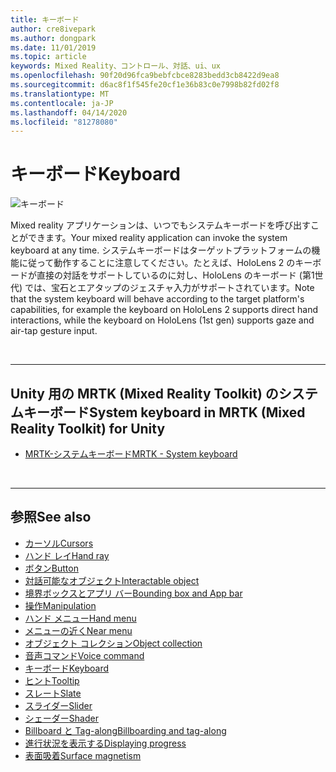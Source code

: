 ```yaml
---
title: キーボード
author: cre8ivepark
ms.author: dongpark
ms.date: 11/01/2019
ms.topic: article
keywords: Mixed Reality、コントロール、対話、ui、ux
ms.openlocfilehash: 90f20d96fca9bebfcbce8283bedd3cb8422d9ea8
ms.sourcegitcommit: d6ac8f1f545fe20cf1e36b83c0e7998b82fd02f8
ms.translationtype: MT
ms.contentlocale: ja-JP
ms.lasthandoff: 04/14/2020
ms.locfileid: "81278080"
---
```

# <a name="keyboard"></a><span data-ttu-id="b4427-103">キーボード</span><span class="sxs-lookup"><span data-stu-id="b4427-103">Keyboard</span></span>

![キーボード](images/UX/UX_Hero_Keyboard.jpg)

<span data-ttu-id="b4427-105">Mixed reality アプリケーションは、いつでもシステムキーボードを呼び出すことができます。</span><span class="sxs-lookup"><span data-stu-id="b4427-105">Your mixed reality application can invoke the system keyboard at any time.</span></span> <span data-ttu-id="b4427-106">システムキーボードはターゲットプラットフォームの機能に従って動作することに注意してください。たとえば、HoloLens 2 のキーボードが直接の対話をサポートしているのに対し、HoloLens のキーボード (第1世代) では、宝石とエアタップのジェスチャ入力がサポートされています。</span><span class="sxs-lookup"><span data-stu-id="b4427-106">Note that the system keyboard will behave according to the target platform's capabilities, for example the keyboard on HoloLens 2 supports direct hand interactions, while the keyboard on HoloLens (1st gen) supports gaze and air-tap gesture input.</span></span>


<br>

---

## <a name="system-keyboard-in-mrtk-mixed-reality-toolkit-for-unity"></a><span data-ttu-id="b4427-107">Unity 用の MRTK (Mixed Reality Toolkit) のシステムキーボード</span><span class="sxs-lookup"><span data-stu-id="b4427-107">System keyboard in MRTK (Mixed Reality Toolkit) for Unity</span></span>

* [<span data-ttu-id="b4427-108">MRTK-システムキーボード</span><span class="sxs-lookup"><span data-stu-id="b4427-108">MRTK - System keyboard</span></span>](https://microsoft.github.io/MixedRealityToolkit-Unity/Documentation/README_SystemKeyboard.html)

<br>

---

## <a name="see-also"></a><span data-ttu-id="b4427-109">参照</span><span class="sxs-lookup"><span data-stu-id="b4427-109">See also</span></span>

* [<span data-ttu-id="b4427-110">カーソル</span><span class="sxs-lookup"><span data-stu-id="b4427-110">Cursors</span></span>](cursors.md)
* [<span data-ttu-id="b4427-111">ハンド レイ</span><span class="sxs-lookup"><span data-stu-id="b4427-111">Hand ray</span></span>](point-and-commit.md)
* [<span data-ttu-id="b4427-112">ボタン</span><span class="sxs-lookup"><span data-stu-id="b4427-112">Button</span></span>](button.md)
* [<span data-ttu-id="b4427-113">対話可能なオブジェクト</span><span class="sxs-lookup"><span data-stu-id="b4427-113">Interactable object</span></span>](interactable-object.md)
* [<span data-ttu-id="b4427-114">境界ボックスとアプリ バー</span><span class="sxs-lookup"><span data-stu-id="b4427-114">Bounding box and App bar</span></span>](app-bar-and-bounding-box.md)
* [<span data-ttu-id="b4427-115">操作</span><span class="sxs-lookup"><span data-stu-id="b4427-115">Manipulation</span></span>](direct-manipulation.md)
* [<span data-ttu-id="b4427-116">ハンド メニュー</span><span class="sxs-lookup"><span data-stu-id="b4427-116">Hand menu</span></span>](hand-menu.md)
* [<span data-ttu-id="b4427-117">メニューの近く</span><span class="sxs-lookup"><span data-stu-id="b4427-117">Near menu</span></span>](near-menu.md)
* [<span data-ttu-id="b4427-118">オブジェクト コレクション</span><span class="sxs-lookup"><span data-stu-id="b4427-118">Object collection</span></span>](object-collection.md)
* [<span data-ttu-id="b4427-119">音声コマンド</span><span class="sxs-lookup"><span data-stu-id="b4427-119">Voice command</span></span>](voice-input.md)
* [<span data-ttu-id="b4427-120">キーボード</span><span class="sxs-lookup"><span data-stu-id="b4427-120">Keyboard</span></span>](keyboard.md)
* [<span data-ttu-id="b4427-121">ヒント</span><span class="sxs-lookup"><span data-stu-id="b4427-121">Tooltip</span></span>](tooltip.md)
* [<span data-ttu-id="b4427-122">スレート</span><span class="sxs-lookup"><span data-stu-id="b4427-122">Slate</span></span>](slate.md)
* [<span data-ttu-id="b4427-123">スライダー</span><span class="sxs-lookup"><span data-stu-id="b4427-123">Slider</span></span>](slider.md)
* [<span data-ttu-id="b4427-124">シェーダー</span><span class="sxs-lookup"><span data-stu-id="b4427-124">Shader</span></span>](shader.md)
* [<span data-ttu-id="b4427-125">Billboard と Tag-along</span><span class="sxs-lookup"><span data-stu-id="b4427-125">Billboarding and tag-along</span></span>](billboarding-and-tag-along.md)
* [<span data-ttu-id="b4427-126">進行状況を表示する</span><span class="sxs-lookup"><span data-stu-id="b4427-126">Displaying progress</span></span>](progress.md)
* [<span data-ttu-id="b4427-127">表面吸着</span><span class="sxs-lookup"><span data-stu-id="b4427-127">Surface magnetism</span></span>](surface-magnetism.md)
